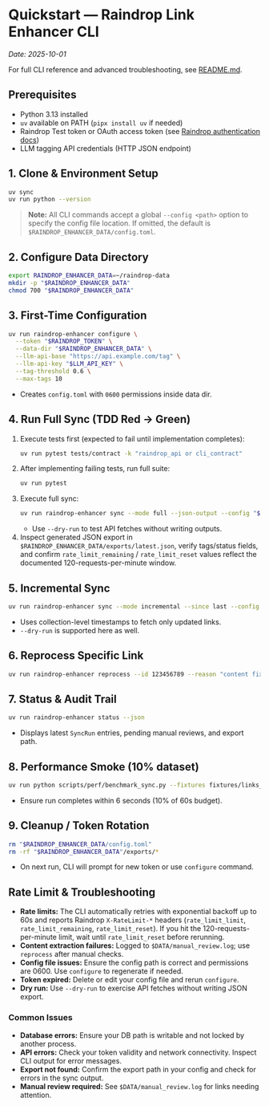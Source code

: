 # Quickstart — Raindrop Link Enhancer CLI

_Date: 2025-10-01_

For full CLI reference and advanced troubleshooting, see [README.md](../../README.md).

## Prerequisites
- Python 3.13 installed
- `uv` available on PATH (`pipx install uv` if needed)
- Raindrop Test token or OAuth access token (see [Raindrop authentication docs](https://developer.raindrop.io/v1/authentication))
- LLM tagging API credentials (HTTP JSON endpoint)


## 1. Clone & Environment Setup
```bash
uv sync
uv run python --version
```

> **Note:** All CLI commands accept a global `--config <path>` option to specify the config file location. If omitted, the default is `$RAINDROP_ENHANCER_DATA/config.toml`.

## 2. Configure Data Directory
```bash
export RAINDROP_ENHANCER_DATA=~/raindrop-data
mkdir -p "$RAINDROP_ENHANCER_DATA"
chmod 700 "$RAINDROP_ENHANCER_DATA"
```

## 3. First-Time Configuration
```bash
uv run raindrop-enhancer configure \
  --token "$RAINDROP_TOKEN" \
  --data-dir "$RAINDROP_ENHANCER_DATA" \
  --llm-api-base "https://api.example.com/tag" \
  --llm-api-key "$LLM_API_KEY" \
  --tag-threshold 0.6 \
  --max-tags 10
```
- Creates `config.toml` with `0600` permissions inside data dir.


## 4. Run Full Sync (TDD Red → Green)
1. Execute tests first (expected to fail until implementation completes):
   ```bash
   uv run pytest tests/contract -k "raindrop_api or cli_contract"
   ```
2. After implementing failing tests, run full suite:
   ```bash
   uv run pytest
   ```
3. Execute full sync:
   ```bash
   uv run raindrop-enhancer sync --mode full --json-output --config "$RAINDROP_ENHANCER_DATA/config.toml"
   ```
   - Use `--dry-run` to test API fetches without writing outputs.
4. Inspect generated JSON export in `$RAINDROP_ENHANCER_DATA/exports/latest.json`, verify tags/status fields, and confirm `rate_limit_remaining` / `rate_limit_reset` values reflect the documented 120-requests-per-minute window.


## 5. Incremental Sync
```bash
uv run raindrop-enhancer sync --mode incremental --since last --config "$RAINDROP_ENHANCER_DATA/config.toml"
```
- Uses collection-level timestamps to fetch only updated links.
- `--dry-run` is supported here as well.

## 6. Reprocess Specific Link
```bash
uv run raindrop-enhancer reprocess --id 123456789 --reason "content fixed"
```

## 7. Status & Audit Trail
```bash
uv run raindrop-enhancer status --json
```
- Displays latest `SyncRun` entries, pending manual reviews, and export path.

## 8. Performance Smoke (10% dataset)
```bash
uv run python scripts/perf/benchmark_sync.py --fixtures fixtures/links_1k.json
```
- Ensure run completes within 6 seconds (10% of 60s budget).

## 9. Cleanup / Token Rotation
```bash
rm "$RAINDROP_ENHANCER_DATA/config.toml"
rm -rf "$RAINDROP_ENHANCER_DATA"/exports/*
```
- On next run, CLI will prompt for new token or use `configure` command.


## Rate Limit & Troubleshooting

- **Rate limits:** The CLI automatically retries with exponential backoff up to 60s and reports Raindrop `X-RateLimit-*` headers (`rate_limit_limit`, `rate_limit_remaining`, `rate_limit_reset`). If you hit the 120-requests-per-minute limit, wait until `rate_limit_reset` before rerunning.
- **Content extraction failures:** Logged to `$DATA/manual_review.log`; use `reprocess` after manual checks.
- **Config file issues:** Ensure the config path is correct and permissions are 0600. Use `configure` to regenerate if needed.
- **Token expired:** Delete or edit your config file and rerun `configure`.
- **Dry run:** Use `--dry-run` to exercise API fetches without writing JSON export.

### Common Issues

- **Database errors:** Ensure your DB path is writable and not locked by another process.
- **API errors:** Check your token validity and network connectivity. Inspect CLI output for error messages.
- **Export not found:** Confirm the export path in your config and check for errors in the sync output.
- **Manual review required:** See `$DATA/manual_review.log` for links needing attention.

